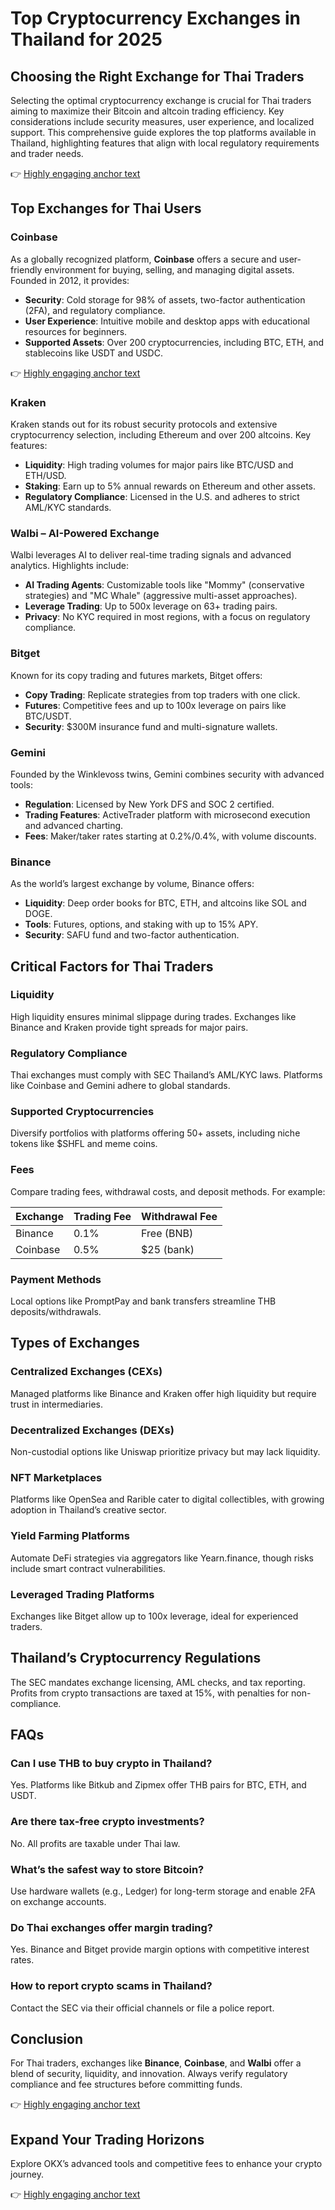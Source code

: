 # Top Cryptocurrency Exchanges in Thailand for 2025  

## Choosing the Right Exchange for Thai Traders  

Selecting the optimal cryptocurrency exchange is crucial for Thai traders aiming to maximize their Bitcoin and altcoin trading efficiency. Key considerations include security measures, user experience, and localized support. This comprehensive guide explores the top platforms available in Thailand, highlighting features that align with local regulatory requirements and trader needs.  

👉 [Highly engaging anchor text](https://bit.ly/okx-bonus)  

## Top Exchanges for Thai Users  

### **Coinbase**  
As a globally recognized platform, **Coinbase** offers a secure and user-friendly environment for buying, selling, and managing digital assets. Founded in 2012, it provides:  
- **Security**: Cold storage for 98% of assets, two-factor authentication (2FA), and regulatory compliance.  
- **User Experience**: Intuitive mobile and desktop apps with educational resources for beginners.  
- **Supported Assets**: Over 200 cryptocurrencies, including BTC, ETH, and stablecoins like USDT and USDC.  

👉 [Highly engaging anchor text](https://bit.ly/okx-bonus)  

### **Kraken**  
Kraken stands out for its robust security protocols and extensive cryptocurrency selection, including Ethereum and over 200 altcoins. Key features:  
- **Liquidity**: High trading volumes for major pairs like BTC/USD and ETH/USD.  
- **Staking**: Earn up to 5% annual rewards on Ethereum and other assets.  
- **Regulatory Compliance**: Licensed in the U.S. and adheres to strict AML/KYC standards.  

### **Walbi – AI-Powered Exchange**  
Walbi leverages AI to deliver real-time trading signals and advanced analytics. Highlights include:  
- **AI Trading Agents**: Customizable tools like "Mommy" (conservative strategies) and "MC Whale" (aggressive multi-asset approaches).  
- **Leverage Trading**: Up to 500x leverage on 63+ trading pairs.  
- **Privacy**: No KYC required in most regions, with a focus on regulatory compliance.  

### **Bitget**  
Known for its copy trading and futures markets, Bitget offers:  
- **Copy Trading**: Replicate strategies from top traders with one click.  
- **Futures**: Competitive fees and up to 100x leverage on pairs like BTC/USDT.  
- **Security**: $300M insurance fund and multi-signature wallets.  

### **Gemini**  
Founded by the Winklevoss twins, Gemini combines security with advanced tools:  
- **Regulation**: Licensed by New York DFS and SOC 2 certified.  
- **Trading Features**: ActiveTrader platform with microsecond execution and advanced charting.  
- **Fees**: Maker/taker rates starting at 0.2%/0.4%, with volume discounts.  

### **Binance**  
As the world’s largest exchange by volume, Binance offers:  
- **Liquidity**: Deep order books for BTC, ETH, and altcoins like SOL and DOGE.  
- **Tools**: Futures, options, and staking with up to 15% APY.  
- **Security**: SAFU fund and two-factor authentication.  

## Critical Factors for Thai Traders  

### **Liquidity**  
High liquidity ensures minimal slippage during trades. Exchanges like Binance and Kraken provide tight spreads for major pairs.  

### **Regulatory Compliance**  
Thai exchanges must comply with SEC Thailand’s AML/KYC laws. Platforms like Coinbase and Gemini adhere to global standards.  

### **Supported Cryptocurrencies**  
Diversify portfolios with platforms offering 50+ assets, including niche tokens like $SHFL and meme coins.  

### **Fees**  
Compare trading fees, withdrawal costs, and deposit methods. For example:  

| Exchange | Trading Fee | Withdrawal Fee |  
|---------|-------------|----------------|  
| Binance | 0.1%         | Free (BNB)      |  
| Coinbase| 0.5%         | $25 (bank)      |  

### **Payment Methods**  
Local options like PromptPay and bank transfers streamline THB deposits/withdrawals.  

## Types of Exchanges  

### **Centralized Exchanges (CEXs)**  
Managed platforms like Binance and Kraken offer high liquidity but require trust in intermediaries.  

### **Decentralized Exchanges (DEXs)**  
Non-custodial options like Uniswap prioritize privacy but may lack liquidity.  

### **NFT Marketplaces**  
Platforms like OpenSea and Rarible cater to digital collectibles, with growing adoption in Thailand’s creative sector.  

### **Yield Farming Platforms**  
Automate DeFi strategies via aggregators like Yearn.finance, though risks include smart contract vulnerabilities.  

### **Leveraged Trading Platforms**  
Exchanges like Bitget allow up to 100x leverage, ideal for experienced traders.  

## Thailand’s Cryptocurrency Regulations  

The SEC mandates exchange licensing, AML checks, and tax reporting. Profits from crypto transactions are taxed at 15%, with penalties for non-compliance.  

## FAQs  

### **Can I use THB to buy crypto in Thailand?**  
Yes. Platforms like Bitkub and Zipmex offer THB pairs for BTC, ETH, and USDT.  

### **Are there tax-free crypto investments?**  
No. All profits are taxable under Thai law.  

### **What’s the safest way to store Bitcoin?**  
Use hardware wallets (e.g., Ledger) for long-term storage and enable 2FA on exchange accounts.  

### **Do Thai exchanges offer margin trading?**  
Yes. Binance and Bitget provide margin options with competitive interest rates.  

### **How to report crypto scams in Thailand?**  
Contact the SEC via their official channels or file a police report.  

## Conclusion  

For Thai traders, exchanges like **Binance**, **Coinbase**, and **Walbi** offer a blend of security, liquidity, and innovation. Always verify regulatory compliance and fee structures before committing funds.  

👉 [Highly engaging anchor text](https://bit.ly/okx-bonus)  

## Expand Your Trading Horizons  

Explore OKX’s advanced tools and competitive fees to enhance your crypto journey.  

👉 [Highly engaging anchor text](https://bit.ly/okx-bonus)